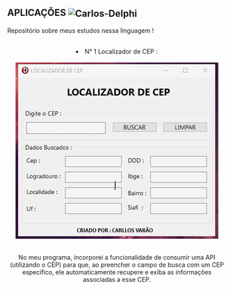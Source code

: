 ## APLICAÇÕES <img align="center" alt="Carlos-Delphi" height="" width="" src="https://img.shields.io/badge/Delphi-B22222?style=for-the-badge&logo=delphi&logoColor=white"/>
Repositório sobre meus estudos nessa linguagem ! 

<br>
<div align="center">
  <li list-style="circle"> N° 1 Localizador de CEP : </li> <br>
  <img alt="clone-discord" src="LOCALIZADOR DE CEP/assets/Demostração.gif"> <br><br>
  <p> No meu programa, incorporei a funcionalidade de consumir uma API (utilizando o CEP) para que, ao preencher o campo de busca com um CEP específico, ele automaticamente recupere e exiba as informações associadas a esse CEP. </p>
</div>





